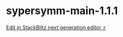 # sypersymm-main-1.1.1

[Edit in StackBlitz next generation editor ⚡️](https://stackblitz.com/~/github.com/chadjowens/sypersymm-main-1.1.1)